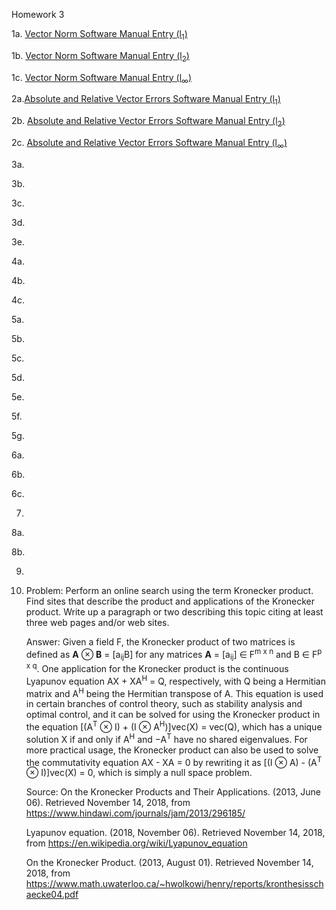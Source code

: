 Homework 3


1a. [Vector Norm Software Manual Entry (l<sub>1</sub>)](https://github.com/CamWeil/math4610/edit/master/softwaremanual/12avecnorml1.md)

1b. [Vector Norm Software Manual Entry (l<sub>2</sub>)](https://github.com/CamWeil/math4610/edit/master/softwaremanual/12bvecnorml2.md)

1c. [Vector Norm Software Manual Entry (l<sub>∞</sub>)](https://github.com/CamWeil/math4610/edit/master/softwaremanual/12cvecnormlinf.md)

2a.[Absolute and Relative Vector Errors Software Manual Entry (l<sub>1</sub>)](https://github.com/CamWeil/math4610/edit/master/softwaremanual/13avecerrl1.md)

2b. [Absolute and Relative Vector Errors Software Manual Entry (l<sub>2</sub>)](https://github.com/CamWeil/math4610/edit/master/softwaremanual/13bvecerrl2.md)

2c. [Absolute and Relative Vector Errors Software Manual Entry (l<sub>∞</sub>)](https://github.com/CamWeil/math4610/edit/master/softwaremanual/13cvecerrlinf.md)

3a.

3b.

3c.

3d.

3e.

4a.

4b.

4c.

5a.

5b.

5c.

5d.

5e.

5f.

5g.

6a.

6b.

6c.

7.

8a.

8b.

9.

10. Problem: Perform an online search using the term Kronecker product. Find sites that describe the product and applications of the Kronecker product. Write up a paragraph or two describing this topic citing at least three web pages and/or web sites.

    Answer: Given a field F, the Kronecker product of two matrices is defined as <b>A</b> ⊗ <b>B</b> = \[a<sub>ij</sub>B\] for any matrices <b>A</b> = \[a<sub>ij</sub>\] ∈ F<sup>m x n</sup> and B ∈ F<sup>p x q</sup>. One application for the Kronecker product is the continuous Lyapunov equation AX + XA<sup>H</sup> = Q, respectively, with Q being a Hermitian matrix and A<sup>H</sup> being the Hermitian transpose of A. This equation is used in certain branches of control theory, such as stability analysis and optimal control, and it can be solved for using the Kronecker product in the equation \[(A<sup>T</sup> ⊗ I) + (I ⊗ A<sup>H</sup>)\]vec(X) = vec(Q), which has a unique solution X if and only if A<sup>H</sup> and −A<sup>T</sup> have no shared eigenvalues. For more practical usage, the Kronecker product can also be used to solve the commutativity equation AX - XA = 0 by rewriting it as \[(I ⊗ A) - (A<sup>T</sup> ⊗ I)\]vec(X) = 0, which is simply a null space problem.
    
    Source: On the Kronecker Products and Their Applications. (2013, June 06). Retrieved November 14, 2018, from https://www.hindawi.com/journals/jam/2013/296185/
    
    Lyapunov equation. (2018, November 06). Retrieved November 14, 2018, from https://en.wikipedia.org/wiki/Lyapunov_equation
    
    On the Kronecker Product. (2013, August 01). Retrieved November 14, 2018, from https://www.math.uwaterloo.ca/~hwolkowi/henry/reports/kronthesisschaecke04.pdf
